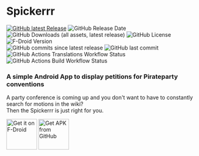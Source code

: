 # Spickerrr

[![GitHub latest Release](https://img.shields.io/github/release/Piraten-Tools/spickerrr.svg?label=release)](https://github.com/Piraten-Tools/spickerrr/releases/latest)
![GitHub Release Date](https://img.shields.io/github/release-date/Piraten-Tools/Spickerrr)
![GitHub Downloads (all assets, latest release)](https://img.shields.io/github/downloads/Piraten-Tools/Spickerrr/latest/total)
![GitHub License](https://img.shields.io/github/license/Piraten-Tools/Spickerrr)
![F-Droid Version](https://img.shields.io/f-droid/v/de.piratentools.spickerrr)\
![GitHub commits since latest release](https://img.shields.io/github/commits-since/Piraten-Tools/Spickerrr/latest)
![GitHub last commit](https://img.shields.io/github/last-commit/Piraten-Tools/Spickerrr)
![GitHub Actions Translations Workflow Status](https://img.shields.io/github/actions/workflow/status/Piraten-Tools/spickerrr/android-translations.yml?label=Translations)
![GitHub Actions Build Workflow Status](https://img.shields.io/github/actions/workflow/status/Piraten-Tools/spickerrr/android.yml?label=Build)

### A simple Android App to display petitions for Pirateparty conventions

A party conference is coming up and you don't want to have to constantly search for motions in the wiki?\
Then the Spickerrr is just right for you.

[<img src="https://f-droid.org/badge/get-it-on.png" alt="Get it on F-Droid" height="80">](https://f-droid.org/packages/de.piratentools.spickerrr/)
[<img src="https://user-images.githubusercontent.com/663460/26973090-f8fdc986-4d14-11e7-995a-e7c5e79ed925.png" alt="Get APK from GitHub" height="80">](https://github.com/Piraten-Tools/spickerrr/releases/latest)
